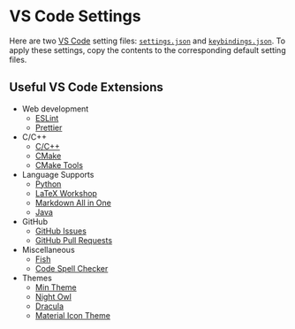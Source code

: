 # VS Code Settings

Here are two [VS Code](https://code.visualstudio.com) setting files: [`settings.json`](./settings.json) and [`keybindings.json`](./keybindings.json). To apply these settings, copy the contents to the corresponding default setting files.

## Useful VS Code Extensions

- Web development
    - [ESLint](https://marketplace.visualstudio.com/items?itemName=dbaeumer.vscode-eslint)
    - [Prettier](https://marketplace.visualstudio.com/items?itemName=esbenp.prettier-vscode)
- C/C++
    - [C/C++](https://marketplace.visualstudio.com/items?itemName=ms-vscode.cpptools)
    - [CMake](https://marketplace.visualstudio.com/items?itemName=twxs.cmake)
    - [CMake Tools](https://marketplace.visualstudio.com/items?itemName=ms-vscode.cmake-tools)
- Language Supports
    - [Python](https://marketplace.visualstudio.com/items?itemName=ms-python.python)
    - [LaTeX Workshop](https://marketplace.visualstudio.com/items?itemName=James-Yu.latex-workshop)
    - [Markdown All in One](https://marketplace.visualstudio.com/items?itemName=yzhang.markdown-all-in-one)
    - [Java](https://marketplace.visualstudio.com/items?itemName=redhat.java)
- GitHub
    - [GitHub Issues](https://marketplace.visualstudio.com/items?itemName=ms-vscode.github-issues-prs)
    - [GitHub Pull Requests](https://marketplace.visualstudio.com/items?itemName=GitHub.vscode-pull-request-github)
- Miscellaneous
    - [Fish](https://marketplace.visualstudio.com/items?itemName=bmalehorn.vscode-fish)
    - [Code Spell Checker](https://marketplace.visualstudio.com/items?itemName=streetsidesoftware.code-spell-checker)
- Themes
    - [Min Theme](https://marketplace.visualstudio.com/items?itemName=miguelsolorio.min-theme)
    - [Night Owl](https://marketplace.visualstudio.com/items?itemName=sdras.night-owl)
    - [Dracula](https://marketplace.visualstudio.com/items?itemName=dracula-theme.theme-dracula)
    - [Material Icon Theme](https://marketplace.visualstudio.com/items?itemName=PKief.material-icon-theme)

